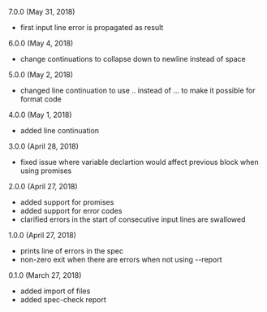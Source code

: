 7.0.0 (May 31, 2018)
 * first input line error is propagated as result

6.0.0 (May 4, 2018)
 * change continuations to collapse down to newline instead of space

5.0.0 (May 2, 2018)
 * changed line continuation to use .. instead of ... to make it possible for format code

4.0.0 (May 1, 2018)
 * added line continuation

3.0.0 (April 28, 2018)
 * fixed issue where variable declartion would affect previous block when using promises

2.0.0 (April 27, 2018)
 * added support for promises
 * added support for error codes
 * clarified errors in the start of consecutive input lines are swallowed

1.0.0 (April 27, 2018)
 * prints line of errors in the spec
 * non-zero exit when there are errors when not using --report

0.1.0 (March 27, 2018)
 * added import of files
 * added spec-check report
